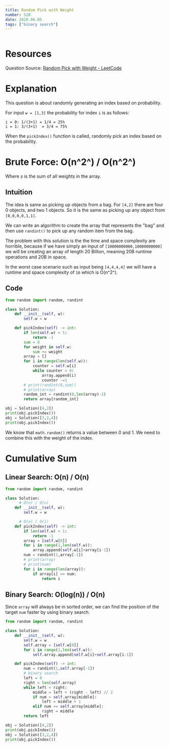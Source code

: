 ```yaml
---
title: Random Pick with Weight
number: 528
date: 2020.06.05
tags: ["binary search"]
---
```


```toc

```

# Resources
Question Source: [Random Pick with Weight - LeetCode](https://leetcode.com/problems/random-pick-with-weight/)



# Explanation
This question is about randomly generating an index based on probability.

For input `w = [1,3]` the probability for index `i` is as follows:

```
i = 0: 1/(3+1) = 1/4 = 25%
i = 1: 3/(3+1)  = 3/4 = 75%
```

When the `pickIndex()` function is called, randomly pick an index based on the probability.

# Brute Force: O(n^2^) / O(n^2^)
Where _s_ is the sum of all weights in the array.

## Intuition
The idea is same as picking up objects from a bag. For `[4,2]` there are four 0 objects, and two 1 objects. So it is the same as picking up any object from `[0,0,0,0,1,1]`.

We can write an algorithm to create the array that represents the "bag" and then use `randint()` to pick up any random item from the bag.

The problem with this solution is the the time and space complexity are horrible, because if we have simply an input of `[10000000000,10000000000]` we will be creating an array of length 20 Billion, meaning 20B runtime operations and 20B in space.

In the worst case scenario such as input being `[4,4,4,4]` we will have a runtime and space complexity of `16` which is O(n^2^).

## Code

```py
from random import random, randint

class Solution:
    def __init__(self, w):
        self.w = w

    def pickIndex(self) -> int:
        if len(self.w) < 1:
            return -1
        sum = 0
        for weight in self.w:
            sum += weight
        array = []
        for i in range(len(self.w)):
            counter = self.w[i]
            while counter > 0:
                array.append(i)
                counter -=1
        # print(randint(0,sum))
        # print(array)
        random_int = randint(0,len(array)-1)
        return array[random_int]

obj = Solution([4,2])
print(obj.pickIndex())
obj = Solution([3,2,4])
print(obj.pickIndex())
```

We know that `math.random()` returns a value between 0 and 1. We need to combine this with the weight of the index.

# Cumulative Sum
## Linear Search: O(n) / O(n)

```py
from random import random, randint

class Solution:
	  # O(n) / O(n)
    def __init__(self, w):
        self.w = w

	  # O(n) / O(1)
    def pickIndex(self) -> int:
        if len(self.w) < 1:
            return -1
        array = [self.w[0]]
        for i in range(1,len(self.w)):
            array.append(self.w[i]+array[i-1])
        num = randint(1,array[-1])
        # print(array)
        # print(num)
        for i in range(len(array)):
            if array[i] >= num:
                return i
```

## Binary Search: O(log(n)) / O(n)
Since `array` will always be in sorted order, we can find the position of the target `num` faster by using binary search.

```py
from random import random, randint

class Solution:
    def __init__(self, w):
        self.w = w
        self.array = [self.w[0]]
        for i in range(1,len(self.w)):
            self.array.append(self.w[i]+self.array[i-1])

    def pickIndex(self) -> int:
        num = randint(1,self.array[-1])
        # binary search
        left = 0
        right = len(self.array)
        while left < right:
            middle = left + (right - left) // 2
            if num > self.array[middle]:
                left = middle + 1
            elif num <= self.array[middle]:
                right = middle
        return left

obj = Solution([4,2])
print(obj.pickIndex())
obj = Solution([3,2,4])
print(obj.pickIndex())
```

